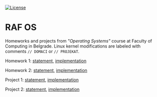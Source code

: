 [![License](https://img.shields.io/badge/License-Apache%202.0-blue.svg)](https://opensource.org/licenses/Apache-2.0)

# RAF OS

Homeworks and projects from *"Operating Systems"* course at Faculty of Computing in Belgrade. Linux kernel modifications are labeled with comments ``` // DOMACI ``` or ``` // PROJEKAT ```.

Homework 1: [statement](https://github.com/jelic98/raf_os/blob/master/homework_1/homework_1.pdf), [implementation](https://github.com/jelic98/raf_os/tree/master/homework_1)

Homework 2: [statement](https://github.com/jelic98/raf_os/blob/master/homework_2/homework_2.pdf), [implementation](https://github.com/jelic98/raf_os/tree/master/homework_2)

Project 1: [statement](https://github.com/jelic98/raf_os/blob/master/project_1/project_1.pdf), [implementation](https://github.com/jelic98/raf_os/tree/master/project_1)

Project 2: [statement](https://github.com/jelic98/raf_os/blob/master/project_2/project_2.pdf), [implementation](https://github.com/jelic98/raf_os/tree/master/project_2)

